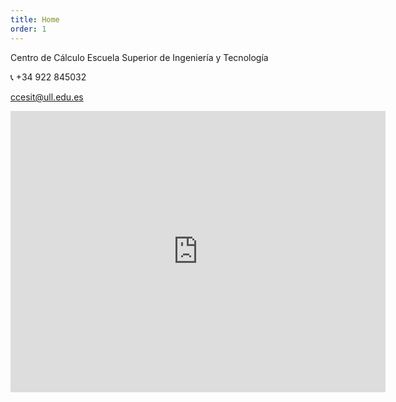 ```yaml
---
title: Home
order: 1
---
```


Centro de Cálculo 
Escuela Superior de Ingeniería y Tecnología

📞 +34 922 845032

<i class="fas fa-envelope"></i>  ccesit@ull.edu.es



<iframe
  src="https://www.google.com/maps/embed?pb=!1m18!1m12!1m3!1d692.9287221129479!2d-16.321735414191135!3d28.483116941108694!2m3!1f0!2f0!3f0!3m2!1i1024!2i768!4f13.1!3m3!1m2!1s0xc41cdbe0b2e24d9%3A0xb5a7dc5dca9b3e53!2sCalculation%20Center%20-%20ESIT!5e1!3m2!1sen!2ses!4v1752234916468!5m2!1sen!2ses"
  width="600"
  height="450"
  style="border:0;"
  allowfullscreen=""
  loading="lazy"
  referrerpolicy="no-referrer-when-downgrade">
</iframe>
